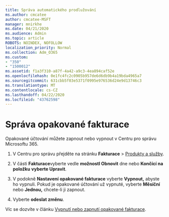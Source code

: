 ```yaml
---
title: Správa automatického prodlužování
ms.author: cmcatee
author: cmcatee-MSFT
manager: mnirkhe
ms.date: 04/21/2020
ms.audience: Admin
ms.topic: article
ROBOTS: NOINDEX, NOFOLLOW
localization_priority: Normal
ms.collection: Adm_O365
ms.custom:
- "350"
- "1500012"
ms.assetid: f1a3f310-a87f-4a42-a9c3-4ea894caf52e
ms.openlocfilehash: 0e1fc4fc2c0905b957de6d6db9b4a19bda4965a7
ms.sourcegitcommit: 631cbb5f03e5371f0995e976536d24e9d13746c3
ms.translationtype: MT
ms.contentlocale: cs-CZ
ms.lasthandoff: 04/22/2020
ms.locfileid: "43762598"
---
```

# <a name="manage-recurring-billing"></a>Správa opakované fakturace

Opakované účtování můžete zapnout nebo vypnout v Centru pro správu Microsoftu 365.
  
1. V Centru pro správu přejděte na stránku **Fakturace** \> [Produkty a služby](https://go.microsoft.com/fwlink/p/?linkid=842054).

2. V části **Fakturace**vyberte vedle **možnostI Obnovit** dne nebo **Končící na položku** **vyberte Upravit**.

3. V podokně **Nastavení opakované fakturace** vyberte **Vypnout,** abyste ho vypnuli. Pokud je opakované účtování už vypnuté, vyberte **Měsíční** nebo **Jednou,** chcete-li ji zapnout.

4. Vyberte **odeslat změnu**.

Víc se dozvíte v článku [Vypnutí nebo zapnutí opakované fakturace](https://docs.microsoft.com/office365/admin/subscriptions-and-billing/renew-your-subscription?view=o365-worldwide#turn-recurring-billing-off-or-on).